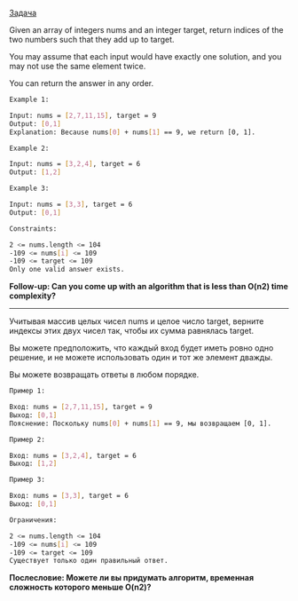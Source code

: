 [Задача](https://leetcode.com/problems/two-sum/description/?envType=problem-list-v2&envId=2nnyvajc)

Given an array of integers nums and an integer target, return indices of the two numbers such that they add up to target.

You may assume that each input would have exactly one solution, and you may not use the same element twice.

You can return the answer in any order.

 
```bash
Example 1:

Input: nums = [2,7,11,15], target = 9
Output: [0,1]
Explanation: Because nums[0] + nums[1] == 9, we return [0, 1].
```

```bash
Example 2:

Input: nums = [3,2,4], target = 6
Output: [1,2]
```

```bash
Example 3:

Input: nums = [3,3], target = 6
Output: [0,1]
```
 
```bash
Constraints:

2 <= nums.length <= 104
-109 <= nums[i] <= 109
-109 <= target <= 109
Only one valid answer exists.
```

**Follow-up: Can you come up with an algorithm that is less than O(n2) time complexity?**

---

Учитывая массив целых чисел nums и целое число target, верните индексы этих двух чисел так, чтобы их сумма равнялась target.

Вы можете предположить, что каждый вход будет иметь ровно одно решение, и не можете использовать один и тот же элемент дважды.

Вы можете возвращать ответы в любом порядке.

 
```bash
Пример 1:

Вход: nums = [2,7,11,15], target = 9
Выход: [0,1]
Пояснение: Поскольку nums[0] + nums[1] == 9, мы возвращаем [0, 1].
```

```bash
Пример 2:

Вход: nums = [3,2,4], target = 6
Выход: [1,2]
```

```bash
Пример 3:

Вход: nums = [3,3], target = 6
Выход: [0,1]
```
 
```bash
Ограничения:

2 <= nums.length <= 104
-109 <= nums[i] <= 109
-109 <= target <= 109
Существует только один правильный ответ.
```

**Послесловие: Можете ли вы придумать алгоритм, временная сложность которого меньше O(n2)?**
